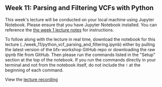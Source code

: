 ## Week 11: Parsing and Filtering VCFs with Python

This week's lecture will be conducted on your local machine using Jupyter Notebook. Please ensure that you have Jupyter Notebook installed. You can reference the [the week 1 lecture notes](../week_01/bfx_workshop_01_overview.ipynb) for instructions.

To follow along with the lecture in real time, download the notebook for this lecture (../week_11/python_vcf_parsing_and_filtering.ipynb) either by pulling the latest version of the bfx-workshop GitHub repo or downloading the raw ipynb file from GitHub. Then please run the commands listed in the "Setup" section at the top of the notebook. If you run the commands directly in your terminal and not from the notebook itself, do not include the `!` at the beginning of each command.

View the [lecture recording](https://wustl.box.com/s/ic7fn2ttipq5hl8v3qz00fhwfe0kyoo5)

